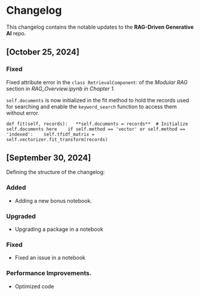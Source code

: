 # Changelog

This changelog contains the notable updates to the **RAG-Driven Generative AI** repo.



## [October 25, 2024]

### Fixed
Fixed attribute error in the `class RetrievalComponent`: of the *Modular RAG* section in *RAG_Overview.ipynb in Chapter 1.*

`self.documents` is now initialized in the fit method to hold the records used for searching and enable the `keyword_search` function to access them without error.   

  `def fit(self, records):  
      **self.documents = records**  # Initialize self.documents here   
      if self.method == 'vector' or self.method == 'indexed':   
        self.tfidf_matrix = self.vectorizer.fit_transform(records)`   



## [September 30, 2024]
Defining the structure of the changelog:

### Added
- Adding a new bonus notebook.

### Upgraded
- Upgrading a package in a notebook

### Fixed
- Fixed an issue in a notebook

### Performance Improvements.
- Optimized code 
